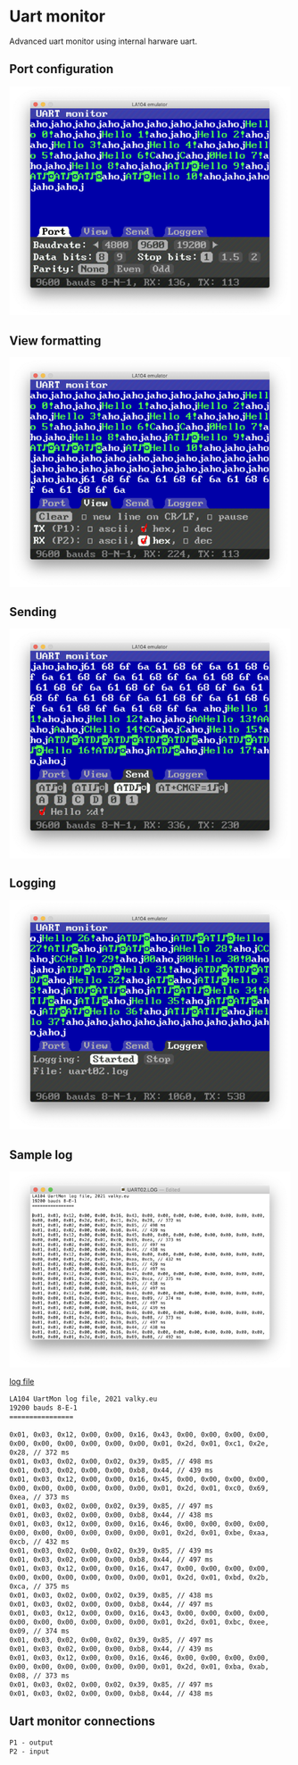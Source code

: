 # Uart monitor

Advanced uart monitor using internal harware uart.

## Port configuration

![port configuration](res/guiport.png)


## View formatting

![view formatting](res/guiview.png)

## Sending

![sending](res/guisend.png)

## Logging

![sending](res/guilog.png)

## Sample log

![sending](res/log.png)

[log file](res/uart02.log)


```
LA104 UartMon log file, 2021 valky.eu
19200 bauds 8-E-1
================

0x01, 0x03, 0x12, 0x00, 0x00, 0x16, 0x43, 0x00, 0x00, 0x00, 0x00, 0x00, 0x00, 0x00, 0x00, 0x00, 0x00, 0x01, 0x2d, 0x01, 0xc1, 0x2e, 0x28, // 372 ms
0x01, 0x03, 0x02, 0x00, 0x02, 0x39, 0x85, // 498 ms
0x01, 0x03, 0x02, 0x00, 0x00, 0xb8, 0x44, // 439 ms
0x01, 0x03, 0x12, 0x00, 0x00, 0x16, 0x45, 0x00, 0x00, 0x00, 0x00, 0x00, 0x00, 0x00, 0x00, 0x00, 0x00, 0x01, 0x2d, 0x01, 0xc0, 0x69, 0xea, // 373 ms
0x01, 0x03, 0x02, 0x00, 0x02, 0x39, 0x85, // 497 ms
0x01, 0x03, 0x02, 0x00, 0x00, 0xb8, 0x44, // 438 ms
0x01, 0x03, 0x12, 0x00, 0x00, 0x16, 0x46, 0x00, 0x00, 0x00, 0x00, 0x00, 0x00, 0x00, 0x00, 0x00, 0x00, 0x01, 0x2d, 0x01, 0xbe, 0xaa, 0xcb, // 432 ms
0x01, 0x03, 0x02, 0x00, 0x02, 0x39, 0x85, // 439 ms
0x01, 0x03, 0x02, 0x00, 0x00, 0xb8, 0x44, // 497 ms
0x01, 0x03, 0x12, 0x00, 0x00, 0x16, 0x47, 0x00, 0x00, 0x00, 0x00, 0x00, 0x00, 0x00, 0x00, 0x00, 0x00, 0x01, 0x2d, 0x01, 0xbd, 0x2b, 0xca, // 375 ms
0x01, 0x03, 0x02, 0x00, 0x02, 0x39, 0x85, // 438 ms
0x01, 0x03, 0x02, 0x00, 0x00, 0xb8, 0x44, // 497 ms
0x01, 0x03, 0x12, 0x00, 0x00, 0x16, 0x43, 0x00, 0x00, 0x00, 0x00, 0x00, 0x00, 0x00, 0x00, 0x00, 0x00, 0x01, 0x2d, 0x01, 0xbc, 0xee, 0x09, // 374 ms
0x01, 0x03, 0x02, 0x00, 0x02, 0x39, 0x85, // 497 ms
0x01, 0x03, 0x02, 0x00, 0x00, 0xb8, 0x44, // 439 ms
0x01, 0x03, 0x12, 0x00, 0x00, 0x16, 0x46, 0x00, 0x00, 0x00, 0x00, 0x00, 0x00, 0x00, 0x00, 0x00, 0x00, 0x01, 0x2d, 0x01, 0xba, 0xab, 0x08, // 373 ms
0x01, 0x03, 0x02, 0x00, 0x02, 0x39, 0x85, // 497 ms
0x01, 0x03, 0x02, 0x00, 0x00, 0xb8, 0x44, // 438 ms
```

## Uart monitor connections

```
P1 - output
P2 - input
```
